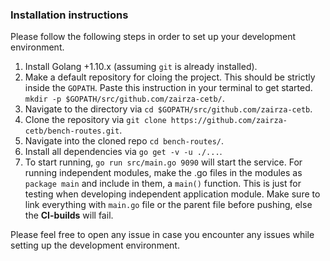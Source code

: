 ### Installation instructions 

Please follow the following steps in order to set up your development
environment.

1. Install Golang +1.10.x (assuming `git` is already installed).
2. Make a default repository for cloing the project. This should be strictly inside the `GOPATH`. Paste this instruction in your terminal to get started.
`mkdir -p $GOPATH/src/github.com/zairza-cetb/`.
3. Navigate to the directory via `cd $GOPATH/src/github.com/zairza-cetb`.
4. Clone the repository via `git clone https://github.com/zairza-cetb/bench-routes.git`.
5. Navigate into the cloned repo `cd bench-routes/`.
6. Install all dependencies via `go get -v -u ./...`.
7. To start running, `go run src/main.go 9090` will start the service. For running independent modules, make the .go files in the modules
as `package main` and include in them, a `main()` function. This is just for testing when developing independent application module. Make sure to link everything with `main.go` file or the parent file before pushing, else the **CI-builds** will fail.


Please feel free to open any issue in case you encounter any issues while setting up the development environment.
